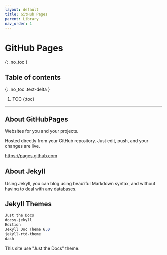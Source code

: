 ```yaml
---
layout: default
title: GitHub Pages
parent: Library
nav_order: 1
---
```


# GitHub Pages
{: .no_toc }

## Table of contents
{: .no_toc .text-delta }

1. TOC
{:toc}

---

## About GitHubPages

Websites for you and your projects.

Hosted directly from your GitHub repository. Just edit, push, and your changes are live.

https://pages.github.com

## About Jekyll

Using Jekyll, you can blog using beautiful Markdown syntax, and without having to deal with any databases.

## Jekyll Themes

```css
Just the Docs
docsy-jekyll
Edition
Jekyll Doc Theme 6.0
jekyll-rtd-theme
dash
```

This site use "Just the Docs" theme.